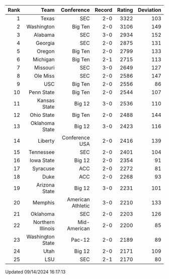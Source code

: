| Rank  | Team                 | Conference           | Record   | Rating | Deviation |
| ---:  | ---:                 | ---:                 | ---:     | ---:   | ---:      |
| 1     | Texas                | SEC                  | 2-0      | 3322   | 103       |
| 2     | Washington           | Big Ten              | 2-0      | 3106   | 149       |
| 3     | Alabama              | SEC                  | 3-0      | 2934   | 152       |
| 4     | Georgia              | SEC                  | 2-0      | 2875   | 131       |
| 5     | Oregon               | Big Ten              | 2-0      | 2799   | 133       |
| 6     | Michigan             | Big Ten              | 2-1      | 2715   | 113       |
| 7     | Missouri             | SEC                  | 3-0      | 2649   | 127       |
| 8     | Ole Miss             | SEC                  | 2-0      | 2586   | 147       |
| 9     | USC                  | Big Ten              | 2-0      | 2556   | 86        |
| 10    | Penn State           | Big Ten              | 2-0      | 2544   | 107       |
| 11    | Kansas State         | Big 12               | 3-0      | 2536   | 110       |
| 12    | Ohio State           | Big Ten              | 2-0      | 2488   | 144       |
| 13    | Oklahoma State       | Big 12               | 3-0      | 2423   | 116       |
| 14    | Liberty              | Conference USA       | 2-0      | 2416   | 139       |
| 15    | Tennessee            | SEC                  | 2-0      | 2401   | 104       |
| 16    | Iowa State           | Big 12               | 2-0      | 2354   | 91        |
| 17    | Syracuse             | ACC                  | 2-0      | 2272   | 81        |
| 18    | Duke                 | ACC                  | 2-0      | 2268   | 93        |
| 19    | Arizona State        | Big 12               | 3-0      | 2231   | 101       |
| 20    | Memphis              | American Athletic    | 3-0      | 2210   | 133       |
| 21    | Oklahoma             | SEC                  | 2-0      | 2203   | 126       |
| 22    | Northern Illinois    | Mid-American         | 2-0      | 2200   | 85        |
| 23    | Washington State     | Pac-12               | 2-0      | 2189   | 89        |
| 24    | Utah                 | Big 12               | 2-0      | 2171   | 109       |
| 25    | LSU                  | SEC                  | 2-1      | 2170   | 80        |

Updated 09/14/2024 16:17:13
